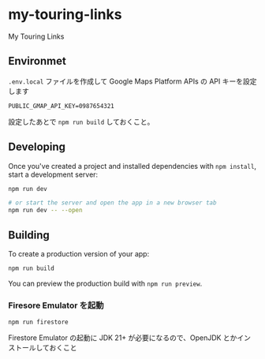 # my-touring-links

My Touring Links

## Environmet

`.env.local` ファイルを作成して Google Maps Platform APIs の API キーを設定します

```
PUBLIC_GMAP_API_KEY=0987654321
```

設定したあとで `npm run build` しておくこと。

## Developing

Once you've created a project and installed dependencies with `npm install`, start a development server:

```bash
npm run dev

# or start the server and open the app in a new browser tab
npm run dev -- --open
```

## Building

To create a production version of your app:

```bash
npm run build
```

You can preview the production build with `npm run preview`.

### Firesore Emulator を起動

```
npm run firestore
```

Firestore Emulator の起動に JDK 21+ が必要になるので、OpenJDK とかインストールしておくこと

